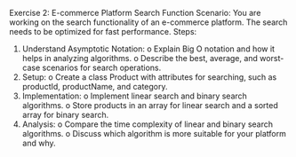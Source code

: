 Exercise 2: E-commerce Platform Search Function
Scenario: 
You are working on the search functionality of an e-commerce platform. The search needs to be optimized for fast performance.
Steps:
1.	Understand Asymptotic Notation:
o	Explain Big O notation and how it helps in analyzing algorithms.
o	Describe the best, average, and worst-case scenarios for search operations.
2.	Setup:
o	Create a class Product with attributes for searching, such as productId, productName, and category.
3.	Implementation:
o	Implement linear search and binary search algorithms.
o	Store products in an array for linear search and a sorted array for binary search.
4.	Analysis:
o	Compare the time complexity of linear and binary search algorithms.
o	Discuss which algorithm is more suitable for your platform and why.

